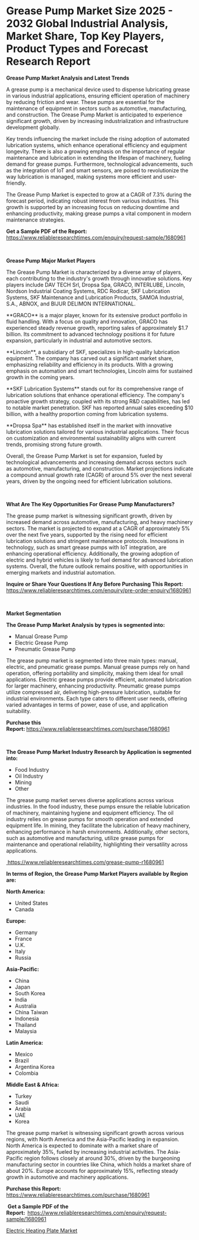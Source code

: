 <p><h1>Grease Pump Market Size 2025 - 2032 Global Industrial Analysis, Market Share, Top Key Players, Product Types and Forecast Research Report</h1></p><p><strong>Grease Pump Market Analysis and Latest Trends</strong></p>
<p><p>A grease pump is a mechanical device used to dispense lubricating grease in various industrial applications, ensuring efficient operation of machinery by reducing friction and wear. These pumps are essential for the maintenance of equipment in sectors such as automotive, manufacturing, and construction. The Grease Pump Market is anticipated to experience significant growth, driven by increasing industrialization and infrastructure development globally. </p><p>Key trends influencing the market include the rising adoption of automated lubrication systems, which enhance operational efficiency and equipment longevity. There is also a growing emphasis on the importance of regular maintenance and lubrication in extending the lifespan of machinery, fueling demand for grease pumps. Furthermore, technological advancements, such as the integration of IoT and smart sensors, are poised to revolutionize the way lubrication is managed, making systems more efficient and user-friendly.</p><p>The Grease Pump Market is expected to grow at a CAGR of 7.3% during the forecast period, indicating robust interest from various industries. This growth is supported by an increasing focus on reducing downtime and enhancing productivity, making grease pumps a vital component in modern maintenance strategies.</p></p>
<p><strong>Get a Sample PDF of the Report:&nbsp;</strong> <a href="https://www.reliableresearchtimes.com/enquiry/request-sample/1680961?utm_campaign=2123&utm_medium=2&utm_source=Github&utm_content=ia&utm_term=20022025&utm_id=grease-pump">https://www.reliableresearchtimes.com/enquiry/request-sample/1680961</a></p>
<p>&nbsp;</p>
<p><strong>Grease Pump Major Market Players</strong></p>
<p><p>The Grease Pump Market is characterized by a diverse array of players, each contributing to the industry's growth through innovative solutions. Key players include DAV TECH Srl, Dropsa Spa, GRACO, INTERLUBE, Lincoln, Nordson Industrial Coating Systems, RDC Rodicar, SKF Lubrication Systems, SKF Maintenance and Lubrication Products, SAMOA Industrial, S.A., ABNOX, and BIJUR DELIMON INTERNATIONAL.</p><p>**GRACO** is a major player, known for its extensive product portfolio in fluid handling. With a focus on quality and innovation, GRACO has experienced steady revenue growth, reporting sales of approximately $1.7 billion. Its commitment to advanced technology positions it for future expansion, particularly in industrial and automotive sectors.</p><p>**Lincoln**, a subsidiary of SKF, specializes in high-quality lubrication equipment. The company has carved out a significant market share, emphasizing reliability and efficiency in its products. With a growing emphasis on automation and smart technologies, Lincoln aims for sustained growth in the coming years.</p><p>**SKF Lubrication Systems** stands out for its comprehensive range of lubrication solutions that enhance operational efficiency. The company's proactive growth strategy, coupled with its strong R&D capabilities, has led to notable market penetration. SKF has reported annual sales exceeding $10 billion, with a healthy proportion coming from lubrication systems.</p><p>**Dropsa Spa** has established itself in the market with innovative lubrication solutions tailored for various industrial applications. Their focus on customization and environmental sustainability aligns with current trends, promising strong future growth.</p><p>Overall, the Grease Pump Market is set for expansion, fueled by technological advancements and increasing demand across sectors such as automotive, manufacturing, and construction. Market projections indicate a compound annual growth rate (CAGR) of around 5% over the next several years, driven by the ongoing need for efficient lubrication solutions.</p></p>
<p>&nbsp;</p>
<p><strong>What Are The Key Opportunities For Grease Pump Manufacturers?</strong></p>
<p><p>The grease pump market is witnessing significant growth, driven by increased demand across automotive, manufacturing, and heavy machinery sectors. The market is projected to expand at a CAGR of approximately 5% over the next five years, supported by the rising need for efficient lubrication solutions and stringent maintenance protocols. Innovations in technology, such as smart grease pumps with IoT integration, are enhancing operational efficiency. Additionally, the growing adoption of electric and hybrid vehicles is likely to fuel demand for advanced lubrication systems. Overall, the future outlook remains positive, with opportunities in emerging markets and industrial automation.</p></p>
<p><strong>Inquire or Share Your Questions If Any Before Purchasing This Report:</strong> <a href="https://www.reliableresearchtimes.com/enquiry/pre-order-enquiry/1680961?utm_campaign=2123&utm_medium=2&utm_source=Github&utm_content=ia&utm_term=20022025&utm_id=grease-pump">https://www.reliableresearchtimes.com/enquiry/pre-order-enquiry/1680961</a></p>
<p>&nbsp;</p>
<p><strong>Market Segmentation</strong></p>
<p><strong>The Grease Pump Market Analysis by types is segmented into:</strong></p>
<p><ul><li>Manual Grease Pump</li><li>Electric Grease Pump</li><li>Pneumatic Grease Pump</li></ul></p>
<p><p>The grease pump market is segmented into three main types: manual, electric, and pneumatic grease pumps. Manual grease pumps rely on hand operation, offering portability and simplicity, making them ideal for small applications. Electric grease pumps provide efficient, automated lubrication for larger machinery, enhancing productivity. Pneumatic grease pumps utilize compressed air, delivering high-pressure lubrication, suitable for industrial environments. Each type caters to different user needs, offering varied advantages in terms of power, ease of use, and application suitability.</p></p>
<p><strong>Purchase this Report:&nbsp;</strong><a href="https://www.reliableresearchtimes.com/purchase/1680961?utm_campaign=2123&utm_medium=2&utm_source=Github&utm_content=ia&utm_term=20022025&utm_id=grease-pump">https://www.reliableresearchtimes.com/purchase/1680961</a></p>
<p>&nbsp;</p>
<p><strong>The Grease Pump Market Industry Research by Application is segmented into:</strong></p>
<p><ul><li>Food Industry</li><li>Oil Industry</li><li>Mining</li><li>Other</li></ul></p>
<p><p>The grease pump market serves diverse applications across various industries. In the food industry, these pumps ensure the reliable lubrication of machinery, maintaining hygiene and equipment efficiency. The oil industry relies on grease pumps for smooth operation and extended equipment life. In mining, they facilitate the lubrication of heavy machinery, enhancing performance in harsh environments. Additionally, other sectors, such as automotive and manufacturing, utilize grease pumps for maintenance and operational reliability, highlighting their versatility across applications.</p></p>
<p><a href="https://www.reliableresearchtimes.com/grease-pump-r1680961?utm_campaign=2123&utm_medium=2&utm_source=Github&utm_content=ia&utm_term=20022025&utm_id=grease-pump">&nbsp;https://www.reliableresearchtimes.com/grease-pump-r1680961</a></p>
<p><strong>In terms of Region, the Grease Pump Market Players available by Region are:</strong></p>
<p>
    <p> <strong> North America: </strong>
        <ul>
            <li>United States</li>
            <li>Canada</li>
        </ul>
        </p> 
    <p> <strong> Europe: </strong>
        <ul>
            <li>Germany</li>
            <li>France</li>
            <li>U.K.</li>
            <li>Italy</li>
            <li>Russia</li>
        </ul>
        </p> 
    <p> <strong> Asia-Pacific: </strong>
        <ul>
            <li>China</li>
            <li>Japan</li>
            <li>South Korea</li>
            <li>India</li>
            <li>Australia</li>
            <li>China Taiwan</li>
            <li>Indonesia</li>
            <li>Thailand</li>
            <li>Malaysia</li>
        </ul>
        </p> 
    <p> <strong> Latin America: </strong>
        <ul>
            <li>Mexico</li>
            <li>Brazil</li>
            <li>Argentina Korea</li>
            <li>Colombia</li>
        </ul>
        </p> 
    <p> <strong> Middle East & Africa: </strong>
        <ul>
            <li>Turkey</li>
            <li>Saudi</li>
            <li>Arabia</li>
            <li>UAE</li>
            <li>Korea</li>
        </ul>
    </p>
    </p>
<p><p>The grease pump market is witnessing significant growth across various regions, with North America and the Asia-Pacific leading in expansion. North America is expected to dominate with a market share of approximately 35%, fueled by increasing industrial activities. The Asia-Pacific region follows closely at around 30%, driven by the burgeoning manufacturing sector in countries like China, which holds a market share of about 20%. Europe accounts for approximately 15%, reflecting steady growth in automotive and machinery applications.</p></p>
<p><strong>Purchase this Report: </strong><a href="https://www.reliableresearchtimes.com/purchase/1680961?utm_campaign=2123&utm_medium=2&utm_source=Github&utm_content=ia&utm_term=20022025&utm_id=grease-pump">https://www.reliableresearchtimes.com/purchase/1680961</a></p>
<p>&nbsp;<strong>Get a Sample PDF of the Report:&nbsp;&nbsp;</strong><a href="https://www.reliableresearchtimes.com/enquiry/request-sample/1680961?utm_campaign=2123&utm_medium=2&utm_source=Github&utm_content=ia&utm_term=20022025&utm_id=grease-pump">https://www.reliableresearchtimes.com/enquiry/request-sample/1680961</a></p>
<p><strong></strong></p>
<p><p><a href="https://github.com/mcfred89/Market-Research-Report-List-1/blob/main/electric-heating-plate-market.md?utm_campaign=2123&utm_medium=2&utm_source=Github&utm_content=ia&utm_term=20022025&utm_id=grease-pump">Electric Heating Plate Market</a></p></p>